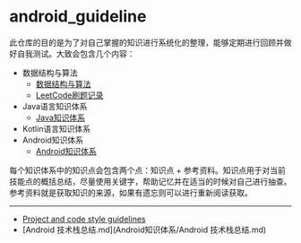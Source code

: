 # android_guideline

此仓库的目的是为了对自己掌握的知识进行系统化的整理，能够定期进行回顾并做好自我测试。大致会包含几个内容：
* 数据结构与算法
  *  [数据结构与算法](数据结构与算法/数据结构与算法.md) 
  *  [LeetCode刷题记录](数据结构与算法/LeetCode刷题记录.md) 
* Java语言知识体系
  *  [Java知识体系](Java语言知识体系/Java知识体系.md) 
* Kotlin语言知识体系
* Android知识体系
  *  [Android知识体系](Android知识体系/Android知识体系.md) 

每个知识体系中的知识点会包含两个点：知识点 + 参考资料。知识点用于对当前技能点的概括总结，尽量使用关键字，帮助记忆并在适当的时候对自己进行抽查。参考资料就是获取知识的来源，如果有遗忘则可以进行重新阅读获取。


---------
* [Project and code style guidelines](project_and_code_guidelines.md)
*  [Android 技术栈总结.md](Android知识体系/Android 技术栈总结.md) 
